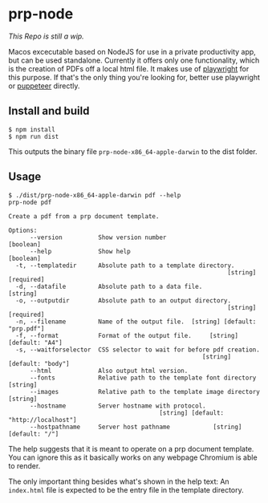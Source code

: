 # prp-node

_This Repo is still a wip._

Macos excecutable based on NodeJS for use in a private productivity app, but can be used standalone. Currently it offers only one functionality, which is the creation of PDFs off a local html file. It makes use of [playwright](https://www.npmjs.com/package/playwright) for this purpose. If that's the only thing you're looking for, better use playwright or [puppeteer](https://www.npmjs.com/package/puppeteer) directly.

## Install and build
```
$ npm install
$ npm run dist
```

This outputs the binary file `prp-node-x86_64-apple-darwin` to the dist folder.

## Usage
```
$ ./dist/prp-node-x86_64-apple-darwin pdf --help
prp-node pdf

Create a pdf from a prp document template.

Options:
      --version          Show version number                           [boolean]
      --help             Show help                                     [boolean]
  -t, --templatedir      Absolute path to a template directory.
                                                             [string] [required]
  -d, --datafile         Absolute path to a data file.                  [string]
  -o, --outputdir        Absolute path to an output directory.
                                                             [string] [required]
  -n, --filename         Name of the output file.  [string] [default: "prp.pdf"]
  -f, --format           Format of the output file.     [string] [default: "A4"]
  -s, --waitforselector  CSS selector to wait for before pdf creation.
                                                      [string] [default: "body"]
      --html             Also output html version.
      --fonts            Relative path to the template font directory   [string]
      --images           Relative path to the template image directory  [string]
      --hostname         Server hostname with protocol.
                                          [string] [default: "http://localhost"]
      --hostpathname     Server host pathname            [string] [default: "/"]
```

The help suggests that it is meant to operate on a prp document template.
You can ignore this as it basically works on any webpage Chromium is able to render.

The only important thing besides what's shown in the help text: An `index.html` file is expected to be the entry file in the template directory.